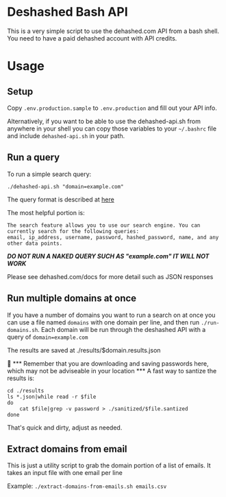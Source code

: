 # Deshashed Bash API

This is a very simple script to use the dehashed.com API from a bash shell. You need to have a paid
dehashed account with API credits.

# Usage

## Setup
Copy `.env.production.sample` to `.env.production` and fill out your API info.

Alternatively, if you want to be able to use the dehashed-api.sh from anywhere in your
shell you can copy those variables to your `~/.bashrc` file and include `dehashed-api.sh` in your
path.

## Run a query
To run a simple search query:
```shell
./dehashed-api.sh "domain=example.com"
```

The query format is described at [here](https://dehashed.com/docs)

The most helpful portion is:
```
The search feature allows you to use our search engine. You can currently search for the following queries:
email, ip_address, username, password, hashed_password, name, and any other data points.
```

***DO NOT RUN A NAKED QUERY SUCH AS "example.com" IT WILL NOT WORK***

Please see dehashed.com/docs for more detail such as JSON responses

## Run multiple domains at once
If you have a number of domains you want to run a search on at once you can use a file named `domains`
with one domain per line, and then run `./run-domains.sh`. Each domain will be run through
the deshashed API with a query of `domain=example.com`

The results are saved at ./results/$domain.results.json

🚨 *** Remember that you are downloading and saving passwords here, which may
not be adviseable in your location ***
A fast way to santize the results is:
```shell
cd ./results
ls *.json|while read -r $file
do
    cat $file|grep -v password > ./sanitized/$file.santized
done
```
That's quick and dirty, adjust as needed.

## Extract domains from email
This is just a utility script to grab the domain portion of a list of emails.
It takes an input file with one email per line

Example:
`./extract-domains-from-emails.sh emails.csv`
